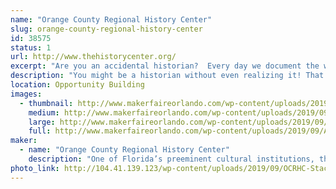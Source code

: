 ```yaml
---
name: "Orange County Regional History Center"
slug: orange-county-regional-history-center
id: 38575
status: 1
url: http://www.thehistorycenter.org/
excerpt: "Are you an accidental historian?  Every day we document the world around us in so many ways, preserving intimate depictions of our lives that future historians may use to understand our world. Learn about how we all preserve history without even realizing it and complete a fun make and take project inspired by our newest exhibit, The Accidental Historian!"
description: "You might be a historian without even realizing it! That’s certainly true of many bloggers, urban sketchers, photographers, and more. Learn about the History Center's newest limited run exhibit, The Accidental Historian, which explores how individuals who are absorbed in documenting the world of today accidentally become some of Central Florida’s finest historians for the future. Our booth will also feature a fun make and take activity inspired by our Accidental Historian exhibit!"
location: Opportunity Building
images:
  - thumbnail: http://www.makerfaireorlando.com/wp-content/uploads/2019/09/AH_7.jpg
    medium: http://www.makerfaireorlando.com/wp-content/uploads/2019/09/AH_7.jpg
    large: http://www.makerfaireorlando.com/wp-content/uploads/2019/09/AH_7.jpg
    full: http://www.makerfaireorlando.com/wp-content/uploads/2019/09/AH_7.jpg
maker:
  - name: "Orange County Regional History Center"
    description: "One of Florida’s preeminent cultural institutions, the Orange County Regional History Center advances its mission to honor the past, explore the present, and shape the future through permanent and traveling exhibits, wide-ranging programs, and limited-run exhibitions from other prestigious institutions. With deep roots in Orange County, the History Center opened in 2000 and is operated by Orange County and the nonprofit Historical Society of Central Florida, Inc."
photo_link: http://104.41.139.123/wp-content/uploads/2019/09/OCRHC-Stacked-LogoDowntown-Orlando_CMYK.png
---
```


